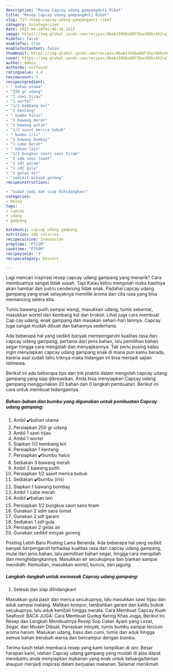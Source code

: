 ```yaml
---
description: "Resep Capcay udang gampangAnti Ribet"
title: "Resep Capcay udang gampangAnti Ribet"
slug: 717-resep-capcay-udang-gampanganti-ribet
category: Uncategorized
date: 2022-04-20T02:46:39.161Z
image: https://img-global.cpcdn.com/recipes/0bab159dba88f36a/680x482cq70/capcay-udang-gampang-foto-resep-utama.jpg
hideToc: false
enableToc: true
enableTocContent: false
thumbnail: https://img-global.cpcdn.com/recipes/0bab159dba88f36a/680x482cq70/capcay-udang-gampang-foto-resep-utama.jpg
cover: https://img-global.cpcdn.com/recipes/0bab159dba88f36a/680x482cq70/capcay-udang-gampang-foto-resep-utama.jpg
author: Admin
authorAv: notfound
ratingvalue: 4.4
reviewcount: 5
recipeingredient:
- " bahan utama"
- "250 gr udang"
- "1 sawi hijau"
- "1 wortel"
- "1/2 kembang kol"
- "1 kentang"
- " bumbu halus"
- "3 bawang merah"
- "2 bawang putih"
- "1/2 saset merica bubuk"
- " bumbu iris"
- "1 bawang bombay"
- "1 cabe merah"
- " bahan lain"
- "1/2 bungkus saori saos tiram"
- "2 sdm saos tomat"
- "2 sdt garam"
- "1 sdt gula"
- "2 gelas air"
- "sedikit minyak goreng"
recipeinstructions:

- "Sudah jadi dan siap dihidangkan!"
categories:
- Resep
tags:
- capcay
- udang
- gampang

katakunci: capcay udang gampang 
nutrition: 286 calories
recipecuisine: Indonesian
preptime: "PT21M"
cooktime: "PT60M"
recipeyield: "3"
recipecategory: Dessert

---
```



Lagi mencari inspirasi resep capcay udang gampang yang menarik? Cara membuatnya sangat tidak susah. Tapi Kalau keliru mengolah maka hasilnya akan hambar dan justru cenderung tidak enak. Padahal capcay udang gampang yang enak selayaknya memiliki aroma dan cita rasa yang bisa memancing selera kita.


Tumis bawang putih sampai wangi, masukkan udang, tumis sebentar, masukkan wortel dan kembang kol dan brokoli. Lihat juga cara membuat Cap cay udang, enak gampang dan masakan sehari-hari lainnya. Capcay juga sangat mudah dibuat dan bahannya sederhana.

Ada beberapa hal yang sedikit banyak mempengaruhi kualitas rasa dari capcay udang gampang, pertama dari jenis bahan, lalu pemilihan bahan segar hingga cara mengolah dan menyajikannya. Tak perlu pusing kalau ingin menyiapkan capcay udang gampang enak di mana pun kamu berada, karena asal sudah tahu triknya maka hidangan ini bisa menjadi sajian istimewa.


Berikut ini ada beberapa tips dan trik praktis dalam mengolah capcay udang gampang yang siap dikreasikan. Anda bisa menyiapkan Capcay udang gampang menggunakan 20 bahan dan 0 langkah pembuatan. Berikut ini cara untuk membuat hidangannya.

<!--inarticleads1-->

##### Bahan-bahan dan bumbu yang digunakan untuk pembuatan Capcay udang gampang:

1. Ambil  ✔️bahan utama
1. Persiapkan 250 gr udang
1. Ambil 1 sawi hijau
1. Ambil 1 wortel
1. Siapkan 1/2 kembang kol
1. Persiapkan 1 kentang
1. Persiapkan  ✔️bumbu halus
1. Sediakan 3 bawang merah
1. Ambil 2 bawang putih
1. Persiapkan 1/2 saset merica bubuk
1. Sediakan  ✔️bumbu (iris)
1. Siapkan 1 bawang bombay
1. Ambil 1 cabe merah
1. Ambil  ✔️bahan lain
1. Persiapkan 1/2 bungkus saori saos tiram
1. Gunakan 2 sdm saos tomat
1. Gunakan 2 sdt garam
1. Sediakan 1 sdt gula
1. Persiapkan 2 gelas air
1. Gunakan sedikit minyak goreng


Posting Lebih Baru Posting Lama Beranda. Ada beberapa hal yang sedikit banyak berpengaruh terhadap kualitas rasa dari capcay udang gampang, mulai dari jenis bahan, lalu pemilihan bahan segar, hingga cara mengolah dan menghidangkannya. Masukkan air secukupnya dan biarkan sampai mendidih. Kemudian, masukkan wortel, buncis, dan jagung. 

<!--inarticleads2-->

##### Langkah-langkah untuk memasak Capcay udang gampang:


1. Selesai dan siap dihidangkan!

Masukkan gula pasir dan merica secukupnya, lalu masukkan sawi hijau dan aduk sampai matang. Matikan kompor, tambahkan garam dan kaldu bubuk secukupnya, lalu aduk kembali hingga merata. Cara Membuat Capcay Kuah Seafood: BACA JUGA: Cara Membuat Gudeg Kering Khas Jogja, Berikut Ini Resep dan Langkah Membuatnya Resep Sop Ceker Ayam yang Lezat, Segar, dan Mudah Dibuat. Panaskan minyak, tumis bumbu sampai tercium aroma harum. Masukan udang, baso dan cumi, tumis dan aduk hingga semua bahan berubah warna dan bercampur dengan bumbu. 

Terima kasih telah membaca resep yang kami tampilkan di sini. Besar harapan kami, olahan Capcay udang gampang yang mudah di atas dapat membantu anda menyiapkan makanan yang enak untuk keluarga/teman ataupun menjadi inspirasi dalam berjualan makanan. Selamat menikmati
